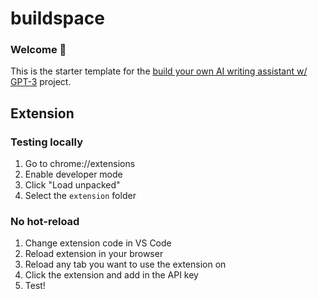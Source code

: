 # buildspace 
### Welcome 👋
This is the starter template for the [build your own AI writing assistant w/ GPT-3](https://buildspace.so/builds/ai-writer) project.

## Extension

### Testing locally

1. Go to chrome://extensions
2. Enable developer mode
3. Click "Load unpacked"
4. Select the `extension` folder

### No hot-reload

1. Change extension code in VS Code
2. Reload extension in your browser
3. Reload any tab you want to use the extension on
4. Click the extension and add in the API key
5. Test!
